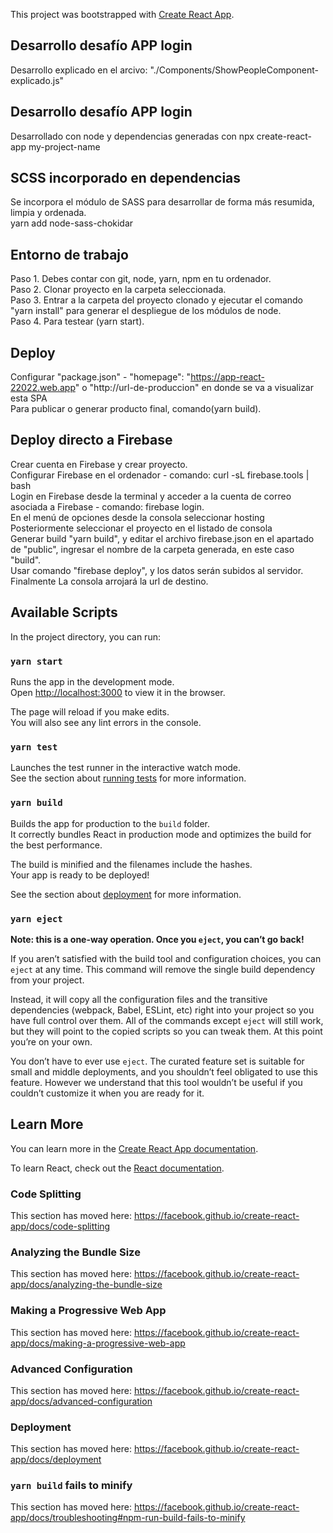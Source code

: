 This project was bootstrapped with [Create React App](https://github.com/facebook/create-react-app).


## Desarrollo desafío APP login 
Desarrollo explicado en el arcivo: "./Components/ShowPeopleComponent-explicado.js"

## Desarrollo desafío APP login 
Desarrollado con node y dependencias generadas con npx create-react-app my-project-name

## SCSS incorporado en dependencias
Se incorpora el módulo de SASS para desarrollar de forma más resumida, limpia y ordenada.
<br/>
yarn add node-sass-chokidar

## Entorno de trabajo
Paso 1. Debes contar con git, node, yarn, npm en tu ordenador.<br/>
Paso 2. Clonar proyecto en la carpeta seleccionada.<br/>
Paso 3. Entrar a la carpeta del proyecto clonado y ejecutar el comando "yarn install" para generar el despliegue de los módulos de node.<br/>
Paso 4. Para testear (yarn start). <br/>


## Deploy
Configurar "package.json" - "homepage": "https://app-react-22022.web.app" o "http://url-de-produccion" en donde se va a visualizar esta SPA<br/>
Para publicar o generar producto final, comando(yarn build).

## Deploy directo a Firebase

Crear cuenta en Firebase y crear proyecto.<br/>
Configurar Firebase en el ordenador - comando: curl -sL firebase.tools | bash<br/>
Login en Firebase desde la terminal y acceder a la cuenta de correo asociada a Firebase - comando: firebase login.<br/>
En el menú de opciones desde la consola seleccionar hosting<br/>
Posteriormente seleccionar el proyecto en el listado de consola<br/>
Generar build "yarn build", y editar el archivo firebase.json en el apartado de "public", ingresar el nombre de la carpeta generada, en este caso "build".<br/>
Usar comando "firebase deploy", y los datos serán subidos al servidor.<br/> Finalmente La consola arrojará la url de destino.





## Available Scripts

In the project directory, you can run: 

### `yarn start`

Runs the app in the development mode.<br />
Open [http://localhost:3000](http://localhost:3000) to view it in the browser.

The page will reload if you make edits.<br />
You will also see any lint errors in the console.

### `yarn test`

Launches the test runner in the interactive watch mode.<br />
See the section about [running tests](https://facebook.github.io/create-react-app/docs/running-tests) for more information.

### `yarn build`

Builds the app for production to the `build` folder.<br />
It correctly bundles React in production mode and optimizes the build for the best performance.

The build is minified and the filenames include the hashes.<br />
Your app is ready to be deployed!

See the section about [deployment](https://facebook.github.io/create-react-app/docs/deployment) for more information.

### `yarn eject`

**Note: this is a one-way operation. Once you `eject`, you can’t go back!**

If you aren’t satisfied with the build tool and configuration choices, you can `eject` at any time. This command will remove the single build dependency from your project.

Instead, it will copy all the configuration files and the transitive dependencies (webpack, Babel, ESLint, etc) right into your project so you have full control over them. All of the commands except `eject` will still work, but they will point to the copied scripts so you can tweak them. At this point you’re on your own.

You don’t have to ever use `eject`. The curated feature set is suitable for small and middle deployments, and you shouldn’t feel obligated to use this feature. However we understand that this tool wouldn’t be useful if you couldn’t customize it when you are ready for it.

## Learn More

You can learn more in the [Create React App documentation](https://facebook.github.io/create-react-app/docs/getting-started).

To learn React, check out the [React documentation](https://reactjs.org/).

### Code Splitting

This section has moved here: https://facebook.github.io/create-react-app/docs/code-splitting

### Analyzing the Bundle Size

This section has moved here: https://facebook.github.io/create-react-app/docs/analyzing-the-bundle-size

### Making a Progressive Web App

This section has moved here: https://facebook.github.io/create-react-app/docs/making-a-progressive-web-app

### Advanced Configuration

This section has moved here: https://facebook.github.io/create-react-app/docs/advanced-configuration

### Deployment

This section has moved here: https://facebook.github.io/create-react-app/docs/deployment

### `yarn build` fails to minify

This section has moved here: https://facebook.github.io/create-react-app/docs/troubleshooting#npm-run-build-fails-to-minify

